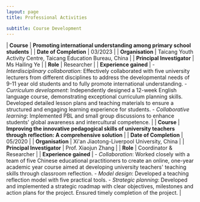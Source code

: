 ```yaml
---
layout: page
title: Professional Activities

subtitle: Course Development
---
```


| **Course** | **Promoting international understanding among primary school students** | 
| **Date of Completion** | 03/2023 | 
| **Organisation** | Taicang Youth Activity Centre, Taicang Education Bureau, China | 
| **Principal Investigator** | Ms Hailing Ye | 
| **Role** | Researcher |
| **Experience gained** | - *Interdisciplinary collaboration*: Effectively collaborated with five university lecturers from different disciplines to address the developmental needs of 9-11 year old students and to fully promote international understanding. - *Curriculum development*: Independently designed a 12-week English language course, demonstrating exceptional curriculum planning skills. Developed detailed lesson plans and teaching materials to ensure a structured and engaging learning experience for students. - *Collaborative learning*: Implemented PBL and small group discussions to enhance students' global awareness and intercultural competence. |
| **Course** | **Improving the innovative pedagogical skills of university teachers through reflection: A comprehensive solution** | 
| **Date of Completion** | 05/2020 | 
| **Organisation** | Xi'an Jiaotong-Liverpool University, China | 
| **Principal Investigator** | Prof. Xiaojun Zhang | 
| **Role** | Coordinator & Researcher |
| **Experience gained** | - *Collaboration*: Worked closely with a team of five Chinese educational practitioners to create an online, one-year academic year course aimed at developing university teachers' teaching skills through classroom reflection. - *Model design*: Developed a teaching reflection model with five practical tools. - *Strategic planning*: Developed and implemented a strategic roadmap with clear objectives, milestones and action plans for the project. Ensured timely completion of the project. |


